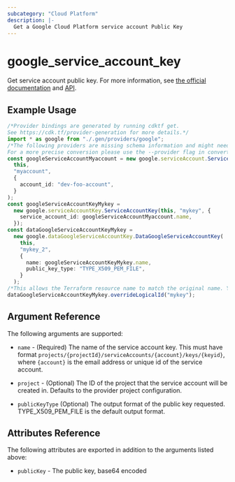 ```yaml
---
subcategory: "Cloud Platform"
description: |-
  Get a Google Cloud Platform service account Public Key
---
```


# google\_service\_account\_key

Get service account public key. For more information, see [the official documentation](https://cloud.google.com/iam/docs/creating-managing-service-account-keys) and [API](https://cloud.google.com/iam/reference/rest/v1/projects.serviceAccounts.keys/get).

## Example Usage

```typescript
/*Provider bindings are generated by running cdktf get.
See https://cdk.tf/provider-generation for more details.*/
import * as google from "./.gen/providers/google";
/*The following providers are missing schema information and might need manual adjustments to synthesize correctly: google.
For a more precise conversion please use the --provider flag in convert.*/
const googleServiceAccountMyaccount = new google.serviceAccount.ServiceAccount(
  this,
  "myaccount",
  {
    account_id: "dev-foo-account",
  }
);
const googleServiceAccountKeyMykey =
  new google.serviceAccountKey.ServiceAccountKey(this, "mykey", {
    service_account_id: googleServiceAccountMyaccount.name,
  });
const dataGoogleServiceAccountKeyMykey =
  new google.dataGoogleServiceAccountKey.DataGoogleServiceAccountKey(
    this,
    "mykey_2",
    {
      name: googleServiceAccountKeyMykey.name,
      public_key_type: "TYPE_X509_PEM_FILE",
    }
  );
/*This allows the Terraform resource name to match the original name. You can remove the call if you don't need them to match.*/
dataGoogleServiceAccountKeyMykey.overrideLogicalId("mykey");

```

## Argument Reference

The following arguments are supported:

*   `name` - (Required) The name of the service account key. This must have format
    `projects/{projectId}/serviceAccounts/{account}/keys/{keyid}`, where `{account}`
    is the email address or unique id of the service account.

*   `project` - (Optional) The ID of the project that the service account will be created in.
    Defaults to the provider project configuration.

*   `publicKeyType` (Optional) The output format of the public key requested. TYPE\_X509\_PEM\_FILE is the default output format.

## Attributes Reference

The following attributes are exported in addition to the arguments listed above:

* `publicKey` - The public key, base64 encoded
